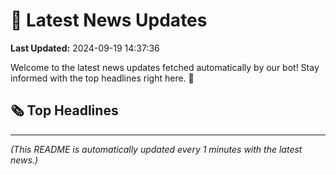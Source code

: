 # 📰 Latest News Updates
**Last Updated:** 2024-09-19 14:37:36

Welcome to the latest news updates fetched automatically by our bot! Stay informed with the top headlines right here. 🚀

## 🗞️ Top Headlines

---
*(This README is automatically updated every 1 minutes with the latest news.)*
